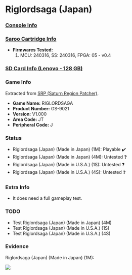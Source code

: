 # Riglordsaga (Japan)

### [Console Info](../../../../../Info/Consoles/VA13/README.md)

### [Saroo Cartridge Info](../../../../../Info/Cartridges/RetroGameParadiseStore/1.32F/README.md)

- <b>Firmwares Tested:</b>
  1. MCU: 240316, SS: 240316, FPGA: 05 - v0.4

### [SD Card Info (Lenovo - 128 GB)](../../../../../Info/SdCards/Lenovo/128GB/fat32/README.md)

### Game Info

Extracted from [SRP (Saturn Region Patcher)](https://segaxtreme.net/resources/saturn-region-patcher.81/download).

- <b>Game Name:</b> RIGLORDSAGA
- <b>Product Number:</b> GS-9021
- <b>Version:</b> V1.000
- <b>Area Code:</b> JT
- <b>Peripheral Code:</b> J

### Status

- Riglordsaga (Japan) (Made in Japan) (1M): Playable :heavy_check_mark:
- Riglordsaga (Japan) (Made in Japan) (4M): Untested :question:
- Riglordsaga (Japan) (Made in U.S.A.) (1S): Untested :question:
- Riglordsaga (Japan) (Made in U.S.A.) (4S): Untested :question:

### Extra Info

- It does need a full gameplay test.

### TODO

- Test Riglordsaga (Japan) (Made in Japan) (4M)
- Test Riglordsaga (Japan) (Made in U.S.A.) (1S)
- Test Riglordsaga (Japan) (Made in U.S.A.) (4S)

### Evidence

Riglordsaga (Japan) (Made in Japan) (1M):

[![](https://img.youtube.com/vi/dci_tHnTsQ8/0.jpg)](https://www.youtube.com/watch?v=dci_tHnTsQ8)
